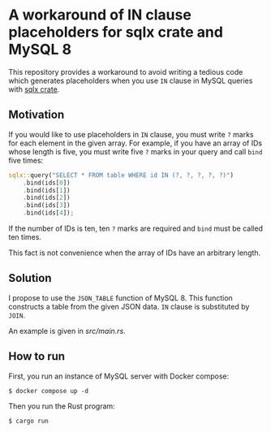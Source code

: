 # A workaround of IN clause placeholders for sqlx crate and MySQL 8

This repository provides a workaround to avoid writing a tedious code which generates placeholders
when you use `IN` clause in MySQL queries with [sqlx crate](https://crates.io/crates/sqlx).

## Motivation

If you would like to use placeholders in `IN` clause,
you must write `?` marks for each element in the given array.
For example, if you have an array of IDs whose length is five,
you must write five `?` marks in your query and call `bind` five times:

```rust
sqlx::query("SELECT * FROM table WHERE id IN (?, ?, ?, ?, ?)")
	.bind(ids[0])
	.bind(ids[1])
	.bind(ids[2])
	.bind(ids[3])
	.bind(ids[4]);
```

If the number of IDs is ten,
ten `?` marks are required and `bind` must be called ten times.

This fact is not convenience when the array of IDs have an arbitrary length.

## Solution

I propose to use the `JSON_TABLE` function of MySQL 8.
This function constructs a table from the given JSON data.
`IN` clause is substituted by `JOIN`.

An example is given in _src/main.rs_.

## How to run

First, you run an instance of MySQL server with Docker compose:

```console
$ docker compose up -d
```

Then you run the Rust program:

```console
$ cargo run
```

